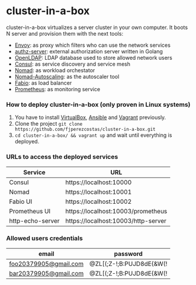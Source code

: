 # cluster-in-a-box

cluster-in-a-box virtualizes a server cluster in your own computer. It boots N server and provision them with the next tools:

- [Envoy](https://www.envoyproxy.io/): as proxy which filters who can use the network services
- [authz-server](https://github.com/fjperezcostas/authz-server): external authorization server written in Golang
- [OpenLDAP](https://www.openldap.org/): LDAP database used to store allowed network users
- [Consul](https://www.consul.io/): as service discovery and service mesh
- [Nomad](https://www.nomadproject.io/): as workload orchestator
- [Nomad-Autoscaling](https://developer.hashicorp.com/nomad/tools/autoscaling): as the autoscaler tool
- [Fabio](https://fabiolb.net/): as load balancer
- [Prometheus](https://prometheus.io/): as monitoring service

### How to deploy cluster-in-a-box (only proven in Linux systems)

1. You have to install [VirtualBox](https://www.virtualbox.org/), [Ansible](https://www.ansible.com/) and [Vagrant](https://www.vagrantup.com/) previously.
2. Clone the project `git clone https://github.com/fjperezcostas/cluster-in-a-box.git`
3. `cd cluster-in-a-box/ && vagrant up` and wait until everything is deployed.

### URLs to access the deployed services

| Service          | URL                                 |
|------------------|-------------------------------------|
| Consul           | https://localhost:10000             |
| Nomad            | https://localhost:10001             |
| Fabio UI         | https://localhost:10002             |
| Prometheus UI    | https://localhost:10003/prometheus  |
| http-echo-server | https://localhost:10003/http-server |

### Allowed users credentials

| email                 |         password         |
|-----------------------|--------------------------|
| foo20379905@gmail.com | @ZL[(;Z-!;B:PUJD8dE{&W(! |
| bar20379905@gmail.com | @ZL[(;Z-!;B:PUJD8dE{&W(! |
